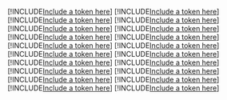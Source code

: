 [!INCLUDE[Include a token here](refs1520910419272/r1.md)]
[!INCLUDE[Include a token here](refs1520910419272/r2.md)]
[!INCLUDE[Include a token here](refs1520910419272/r3.md)]
[!INCLUDE[Include a token here](refs1520910419272/r4.md)]
[!INCLUDE[Include a token here](refs1520910419272/r5.md)]
[!INCLUDE[Include a token here](refs1520910419272/r6.md)]
[!INCLUDE[Include a token here](refs1520910419272/r7.md)]
[!INCLUDE[Include a token here](refs1520910419272/r8.md)]
[!INCLUDE[Include a token here](refs1520910419272/r9.md)]
[!INCLUDE[Include a token here](refs1520910419272/r10.md)]
[!INCLUDE[Include a token here](refs1520910419272/r11.md)]
[!INCLUDE[Include a token here](refs1520910419272/r12.md)]
[!INCLUDE[Include a token here](refs1520910419272/r13.md)]
[!INCLUDE[Include a token here](refs1520910419272/r14.md)]
[!INCLUDE[Include a token here](refs1520910419272/r15.md)]
[!INCLUDE[Include a token here](refs1520910419272/r16.md)]
[!INCLUDE[Include a token here](refs1520910419272/r17.md)]
[!INCLUDE[Include a token here](refs1520910419272/r18.md)]
[!INCLUDE[Include a token here](refs1520910419272/r19.md)]
[!INCLUDE[Include a token here](refs1520910419272/r20.md)]